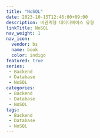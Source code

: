 ```yaml
---
title: "NoSQL"
date: 2023-10-15T12:46:00+09:00
description: 비관계형 데이터베이스 유형
linkTitle: NoSQL
nav_weight: 1
nav_icon:
  vendor: bs
  name: book
  color: indigo
featured: true
series:  
 - Backend
 - Database
 - NoSQL
categories:
 - Backend
 - Database
 - NoSQL
tags:
 - Backend
 - Database
 - NoSQL
---
```

